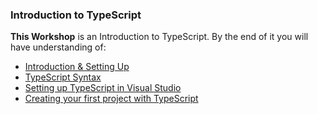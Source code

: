 ### Introduction to TypeScript

**This Workshop** is an Introduction to TypeScript. By the end of it you will have understanding of:

- [Introduction & Setting Up](https://github.com/microsoft-dx/typescript-fundamentals/blob/master/1.%20Introduction%20%26%20Setting%20Up/README.md)
- [TypeScript Syntax](https://github.com/microsoft-dx/typescript-fundamentals/blob/master/2.%20TypeScript%20Syntax/README.md)
- [Setting up TypeScript in Visual Studio](https://github.com/microsoft-dx/typescript-fundamentals/blob/master/3.%20TypeScript%20%26%20Visual%20Studio/README.md)
- [Creating your first project with TypeScript](https://github.com/microsoft-dx/typescript-fundamentals/blob/master/4.%20First%20Project/README.md) 
